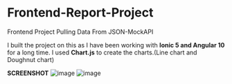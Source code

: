 # Frontend-Report-Project
Frontend Project Pulling Data From JSON-MockAPI

I built the project on this as I have been working with **Ionic 5 and Angular 10** for a long time.
I used **Chart.js** to create the charts.(Line chart and Doughnut chart)

**SCREENSHOT**
![image](https://user-images.githubusercontent.com/24936165/123471750-f2fcdf00-d5fe-11eb-96cb-2ead16d53e23.png)
![image](https://user-images.githubusercontent.com/24936165/123471966-335c5d00-d5ff-11eb-8bc5-35e227243beb.png)
